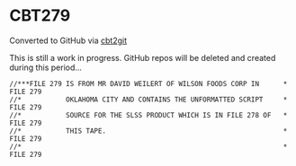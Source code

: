 # CBT279
Converted to GitHub via [cbt2git](https://github.com/wizardofzos/cbt2git)

This is still a work in progress. GitHub repos will be deleted and created during this period...

```
//***FILE 279 IS FROM MR DAVID WEILERT OF WILSON FOODS CORP IN      *   FILE 279
//*           OKLAHOMA CITY AND CONTAINS THE UNFORMATTED SCRIPT     *   FILE 279
//*           SOURCE FOR THE SLSS PRODUCT WHICH IS IN FILE 278 OF   *   FILE 279
//*           THIS TAPE.                                            *   FILE 279
//*                                                                 *   FILE 279
```
